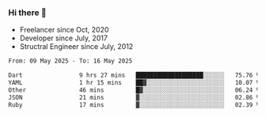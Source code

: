 ### Hi there 👋

- Freelancer since Oct, 2020
- Developer since July, 2017
- Structral Engineer since July, 2012

<!--START_SECTION:waka-->

```txt
From: 09 May 2025 - To: 16 May 2025

Dart                9 hrs 27 mins   ███████████████████░░░░░░   75.76 %
YAML                1 hr 15 mins    ██▓░░░░░░░░░░░░░░░░░░░░░░   10.07 %
Other               46 mins         █▓░░░░░░░░░░░░░░░░░░░░░░░   06.24 %
JSON                21 mins         ▓░░░░░░░░░░░░░░░░░░░░░░░░   02.86 %
Ruby                17 mins         ▓░░░░░░░░░░░░░░░░░░░░░░░░   02.39 %
```

<!--END_SECTION:waka-->
